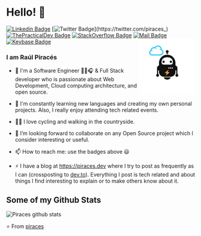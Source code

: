 # Hello! 👋
[![Linkedin Badge](https://img.shields.io/badge/-Amirhossein%20Salehi%20Alastuey-blue?style=flat-square&logo=Linkedin&logoColor=white&link=https://www.linkedin.com/in/ra%C3%BAl-pirac%C3%A9s-alastuey-137569a5/)](https://www.linkedin.com/in/ra%C3%BAl-pirac%C3%A9s-alastuey-137569a5/)
[![Twitter Badge](https://img.shields.io/badge/-@piraces_-1ca0f1?style=flat-square&labelColor=1ca0f1&logo=twitter&logoColor=white&link=https://twitter.com/piraces_)](https://twitter.com/piraces_)
[![ThePracticalDev Badge](https://img.shields.io/badge/-@piraces-0A0A0A?style=flat-square&labelColor=black&logo=dev.to&link=https://dev.to/piraces/)](https://dev.to/piraces)
[![StackOverflow Badge](https://img.shields.io/badge/-piraces-FE7A16?style=flat-square&logo=Stack%20Overflow&logoColor=white&link=https://stackoverflow.com/users/4064162/piraces)](https://stackoverflow.com/users/4064162/piraces)
[![Mail Badge](https://img.shields.io/badge/-raul@piraces.dev-8B89CC?style=flat-square&logo=Protonmail&logoColor=white&link=mailto:raul@piraces.dev)](mailto:raul@piraces.dev)
[![Keybase Badge](https://img.shields.io/badge/-piraces-33A0FF?style=flat-square&logo=Keybase&logoColor=white&link=https://keybase.io/piraces)](https://keybase.io/piraces)
<a href="https://piraces.dev/"><img alt="Robot logo" src="https://github.com/piraces/piraces/raw/master/robot_dark.png" align="right" height="150" /></a>

### I am Raúl Piracés

- 🔭 I'm a Software Engineer 👨‍💻🎧 & Full Stack developer who is passionate about Web Development, Cloud computing architecture, and open source.

- 🌱 I'm constantly learning new languages and creating my own personal projects. Also, I really enjoy attending tech related events.

- 🚴‍♂️ I love cycling and walking in the countryside.

- 👯 I’m looking forward to collaborate on any Open Source project which I consider interesting or useful.

- 📫 How to reach me: use the badges above 😃

- ⚡ I have a blog at https://piraces.dev where I try to post as frequently as I can (crossposting to [dev.to](https://dev.to/)). Everything I post is tech related and about things I find interesting to explain or to make others know about it.

## Some of my Github Stats
![Piraces github stats](https://github-readme-stats.vercel.app/api?username=piraces&show_icons=true)

⭐️ From [piraces](https://github.com/piraces)
